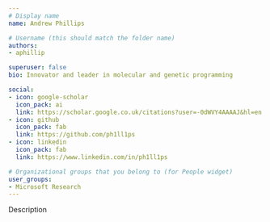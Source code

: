 ```yaml
---
# Display name
name: Andrew Phillips

# Username (this should match the folder name)
authors:
- aphillip

superuser: false
bio: Innovator and leader in molecular and genetic programming

social:
- icon: google-scholar
  icon_pack: ai
  link: https://scholar.google.co.uk/citations?user=-0dWVY4AAAAJ&hl=en
- icon: github
  icon_pack: fab
  link: https://github.com/ph1ll1ps
- icon: linkedin
  icon_pack: fab
  link: https://www.linkedin.com/in/ph1ll1ps

# Organizational groups that you belong to (for People widget)
user_groups: 
- Microsoft Research
---
```

Description